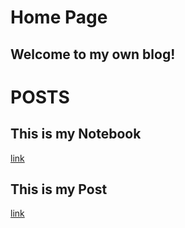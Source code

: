 # Home Page

## Welcome to my own blog!


# POSTS

## This is my Notebook
[link](https://github.com/haeryny/hihihi.github.io/blob/edc968f77fe01faf1e5341a21f1a42481957a6fb/_notebooks/2022-08-21-My-First-Notebook.ipynb)

## This is my Post
[link](https://github.com/haeryny/hihihi.github.io/blob/edc968f77fe01faf1e5341a21f1a42481957a6fb/_posts/2022-08-21-My-First-Post.md)
